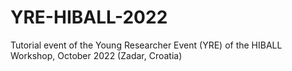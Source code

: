 # YRE-HIBALL-2022
Tutorial event of the Young Researcher Event (YRE) of the HIBALL Workshop, October 2022 (Zadar, Croatia)
